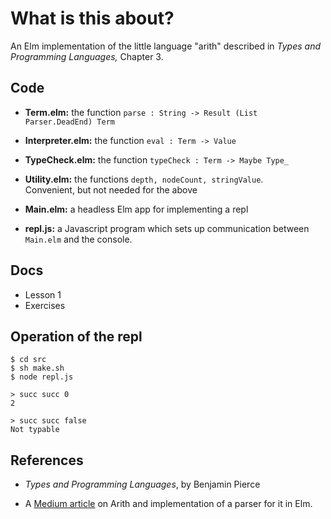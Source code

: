 # What is this about?

An Elm implementation of the little language "arith" described in  *Types and Programming Languages,* Chapter 3.  


## Code

- **Term.elm:** the function `parse : String -> Result (List Parser.DeadEnd) Term`

- **Interpreter.elm:** the function `eval : Term -> Value`

- **TypeCheck.elm:** the function `typeCheck : Term -> Maybe Type_`

- **Utility.elm:** the functions `depth, nodeCount, stringValue`.  
Convenient, but not needed for the above

- **Main.elm:** a headless Elm app for implementing a repl

- **repl.js:** a Javascript program which sets up communication between `Main.elm` and the console.

## Docs

- Lesson 1
- Exercises

## Operation of the repl  

```
$ cd src
$ sh make.sh
$ node repl.js

> succ succ 0
2

> succ succ false
Not typable
```


## References

- *Types and Programming Languages*, by Benjamin Pierce

- A [Medium article](https://medium.com/@jxxcarlson/implementing-the-mini-language-arith-in-elm-a522f9a7101) on Arith and implementation of a parser for it in Elm.

